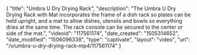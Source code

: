 {
    "title": "Umbra U Dry Drying Rack",
    "description": "The Umbra U Dry Drying Rack with Mat incorporates the frame of a dish rack so plates can be held upright, and a mat to allow dishes, utensils and bowls so everything dries at the same time. The rack console can be secured to the center or side of the mat.",
    "videoid": "117561174",
    "date_created": "1505314652",
    "date_modified": "1506096338",
    "type": "captivate",
    "layout": "video",
    "url": "\/v\/umbra-u-dry-drying-rack-mp4\/117561174"
}